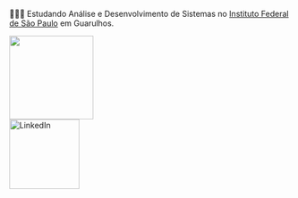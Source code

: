 <p>👨🏼‍🎓&nbsp;Estudando Análise e Desenvolvimento de Sistemas no <a href="http://gru.ifsp.edu.br" target="_blank">Instituto Federal de São Paulo</a> em Guarulhos.</p>
<div style="display: inline_block">
<img height="150em" src="https://github-readme-stats.vercel.app/api?username=jhennerson&show_icons=true&theme=merko&include_all_commits=true&count_private=true" />
</div>
<a href="https://www.linkedin.com/in/jhennerson-barbosa-b9672a20b" target="blank"><img src="https://img.shields.io/badge/-LinkedIn-blue?style=flat-square&logo=Linkedin&logoColor=white&link/" target="_blank" width="125" alt="LinkedIn" title="Meu LinkedIn"/></a>
